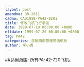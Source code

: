 ```yaml
---
layout: post
amendno: 39-2611
cadno: CAD1998-PA42-02R1
title: 修改飞机飞行手册
date: 1999-07-19 00:00:00 +0800
effdate: 1999-07-26 00:00:00 +0800
tag: PA42
categories: 民航西南管理局适航处
author: 李小虎
---
```


##适用范围:
所有PA-42-720飞机。

